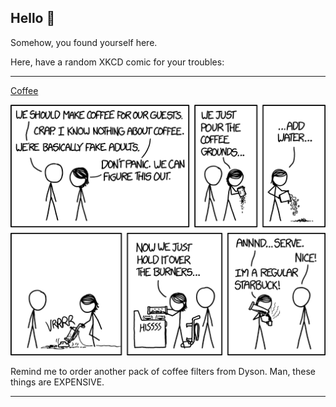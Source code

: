 ## Hello 👀

Somehow, you found yourself here.

Here, have a random XKCD comic for your troubles:

-----------------------------------

[Coffee](https://xkcd.com/1743)

![Coffee](./random_comic.png)

Remind me to order another pack of coffee filters from Dyson. Man, these things are EXPENSIVE.

-----------------------------------